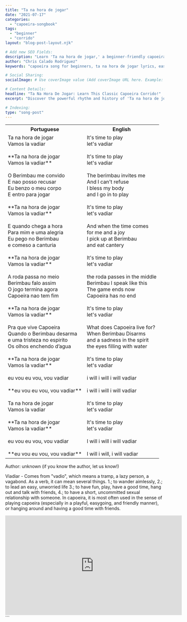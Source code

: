 ```yaml
---
title: "Ta na hora de jogar"
date: "2021-07-17"
categories:
  - "capoeira-songbook"
tags:
  - "beginner"
  - "corrido"
layout: "blog-post-layout.njk"

# Add new SEO Fields:
description: "Learn 'Ta na hora de jogar,' a beginner-friendly capoeira corrido. Explore lyrics, meaning, and history of this popular song."
author: "Chris Calado Rodriguez"
keywords: "capoeira song for beginners, ta na hora de jogar lyrics, easy capoeira song corrido, capoeira music tutorial, learn capoeira songs, popular capoeira corrido, capoeira song translation, capoeira song meaning"

# Social Sharing:
socialImage: # Use coverImage value (Add coverImage URL here. Example: /images/ta-na-hora-de-jogar.jpg)

# Content Details:
headline: "Ta Na Hora De Jogar: Learn This Classic Capoeira Corrido!"
excerpt: "Discover the powerful rhythm and history of 'Ta na hora de jogar,' a foundational corrido for capoeira students of all levels."

# Indexing:
type: "song-post"
---
```


<table class="capoeira-table">
    <tr class="header-row">
        <th>Portuguese</th>
        <th>English</th>
    </tr>
    <tr>
        <td>Ta na hora de jogar<br>Vamos la vadiar<br><br>**Ta na hora de jogar<br>Vamos la vadiar**<br><br>O Berimbau me convido<br>E nao posso recusar<br>Eu benzo o meu corpo<br>E entro para jogar<br><br>**Ta na hora de jogar<br>Vamos la vadiar**<br><br>E quando chega a hora<br>Para mim e uma alegria<br>Eu pego no Berimbau<br>e comeso a canturia<br><br>**Ta na hora de jogar<br>Vamos la vadiar**<br><br>A roda passa no meio<br>Berimbau falo assim<br>O jogo termina agora<br>Capoeira nao tem fim<br><br>**Ta na hora de jogar<br>Vamos la vadiar**<br><br>Pra que vive Capoeira<br>Quando o Berimbau desarma<br>e uma tristeza no espirito<br>Os olhos enchendo d’agua<br><br>**Ta na hora de jogar<br>Vamos la vadiar**<br><br>eu vou eu vou, vou vadiar<br><br>**eu vou eu vou, vou vadiar**<br><br>Ta na hora de jogar<br>Vamos la vadiar<br><br>**Ta na hora de jogar<br>Vamos la vadiar**<br><br>eu vou eu vou, vou vadiar<br><br>**eu vou eu vou, vou vadiar**</td>
        <td>It's time to play<br>let's vadiar<br><br>It's time to play<br>let's vadiar<br><br>The berimbau invites me<br>And I can't refuse<br>I bless my body<br>and I go in to play<br><br>It's time to play<br>let's vadiar<br><br>And when the time comes<br>for me and a joy<br>I pick up at Berimbau<br>and eat cantery<br><br>It's time to play<br>let's vadiar<br><br>the roda passes in the middle<br>Berimbau I speak like this<br>The game ends now<br>Capoeira has no end<br><br>It's time to play<br>let's vadiar<br><br>What does Capoeira live for?<br>When Berimbau Disarms<br>and a sadness in the spirit<br>the eyes filling with water<br><br>It's time to play<br>let's vadiar<br><br>i will i will i will vadiar<br><br>i will i will i will vadiar<br><br>It's time to play<br>let's vadiar<br><br>It's time to play<br>let's vadiar<br><br>I will i will i will vadiar<br><br>I will i will, i will vadiar</td>
    </tr>
</table>
<figcaption>
Author: unknown (if you know the author, let us know!)
</figcaption>

Viadiar - Comes from "vadio", which means a tramp, a lazy person, a vagabond. As a verb, it can mean several things. 1.; to wander aimlessly, 2.; to lead an easy, unworried life 3.; to have fun, play, have a good time, hang out and talk with friends, 4.; to have a short, uncommitted sexual relationship with someone. In capoeira, it is most often used in the sense of playing capoeira (especially in a playful, easygoing, and friendly manner), or hanging around and having a good time with friends.

<iframe width="560" height="315" src="https://www.youtube.com/embed/vY1Dgtl_-4Q" title="YouTube video player" frameborder="0" allow="accelerometer; autoplay; clipboard-write; encrypted-media; gyroscope; picture-in-picture" allowfullscreen></iframe>
```